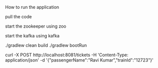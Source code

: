 How to run the application 

pull the code 

start the zookeeper using 
zoo 

start the kafka using 
kafka 

./gradlew clean build 
./gradlew bootRun


curl -X POST http://localhost:8081/tickets -H 'Content-Type: application/json' -d '{"passengerName":"Ravi Kumar","trainId":"12723"}'
